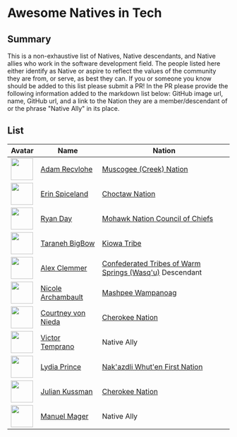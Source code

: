 # Awesome Natives in Tech

## Summary

This is a non-exhaustive list of Natives, Native descendants, and Native allies who work in the software development field. The people listed here either identify as Native or aspire to reflect the values of the community they are from, or serve, as best they can. If you or someone you know should be added to this list please submit a PR! In the PR please provide the following information added to the markdown list below: GitHub image url, name, GitHub url, and a link to the Nation they are a member/descendant of or the phrase "Native Ally" in its place.

## List

| Avatar                                                                       | Name                                                    | Nation                                                                                  |
| ---------------------------------------------------------------------------- | ------------------------------------------------------- | --------------------------------------------------------------------------------------- |
| <img src="https://avatars3.githubusercontent.com/u/9747933?v=4" width=50 />  | [Adam Recvlohe](https://github.com/arecvlohe)           | [Muscogee (Creek) Nation](https://www.mcn-nsn.gov/)                                     |
| <img src="https://avatars3.githubusercontent.com/u/467627?v=4" width=50 />   | [Erin Spiceland](https://github.com/erinspice)          | [Choctaw Nation](https://www.choctawnation.com/)                                        |
| <img src="https://avatars2.githubusercontent.com/u/119903?v=4" width=50 />   | [Ryan Day](https://github.com/soldair)                  | [Mohawk Nation Council of Chiefs](http://www.mohawknation.org/)                         |
| <img src="https://avatars2.githubusercontent.com/u/16637207?v=4" width=50 /> | [Taraneh BigBow](https://github.com/tarzioo)            | [Kiowa Tribe](https://kiowatribe.org/)                                                  |
| <img  src="https://avatars1.githubusercontent.com/u/1409156?v=4" width=50 /> | [Alex Clemmer](https://github.com/hausdorff)            | [Confederated Tribes of Warm Springs (Wasq'u)](https://warmsprings-nsn.gov/) Descendant |
| <img src="https://avatars1.githubusercontent.com/u/9629373?v=4" width=50 />  | [Nicole Archambault](http://www.github.com/lavieencode) | [Mashpee Wampanoag](https://mashpeewampanoagtribe-nsn.gov/)                             |
| <img src="https://avatars2.githubusercontent.com/u/3605492?v=4" width=50 />  | [Courtney von Nieda](http://www.github.com/cjv)         | [Cherokee Nation](https://www.cherokee.org/)                                            |
| <img src="https://avatars2.githubusercontent.com/u/3577743?v=4" width=50 />  | [Victor Temprano](https://github.com/tempranova)        | Native Ally                                                                             |
| <img src="https://avatars3.githubusercontent.com/u/39611299?v=4" width=50 /> | [Lydia Prince](http://github.com/kooki-mooki)           | [Nak'azdli Whut'en First Nation](https://nakazdli.wordpress.com/)                       |
| <img src="https://avatars2.githubusercontent.com/u/305978?v=4" width=50 />   | [Julian Kussman](https://github.com/jkuss)              | [Cherokee Nation](https://www.cherokee.org/)                                            |
| <img src="https://avatars2.githubusercontent.com/u/457373?v=4" width=50 />   | [Manuel Mager](https://github.com/pywirrarika)          | Native Ally                                                                             |
